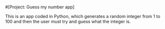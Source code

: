 #[Project: Guess my number app]

This is an app coded in Python, which generates a random integer from 1 to 100 and then the user must try and guess what the integer is. 

